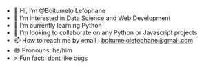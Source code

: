- 👋 Hi, I’m @Boitumelo Lefophane
- 👀 I’m interested in Data Science and Web Development
- 🌱 I’m currently learning Python 
- 💞️ I’m looking to collaborate on any Python or Javascript projects
- 📫 How to reach me by email : boitumelolefophane@gmail.com
- 😄 Pronouns: he/him
- ⚡ Fun fact:i dont like bugs 

<!---
Boitumeloh/Boitumeloh is a ✨ special ✨ repository because its `README.md` (this file) appears on your GitHub profile.
You can click the Preview link to take a look at your changes.
--->

